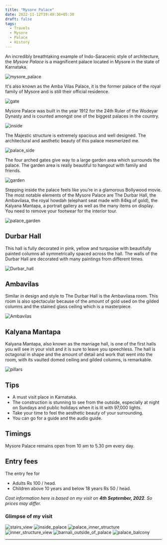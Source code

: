```yaml
---
title: "Mysore Palace"
date: 2022-11-12T19:49:36+05:30
draft: false
tags: 
  - Travels
  - Mysore
  - Palace
  - History
---
```


An incredibly breathtaking example of Indo-Saracenic style of architecture, the *Mysore Palace* is a magnificent palace located in Mysore in the state of Karnataka.

![mysore_palace](/images/travel/mysore/mysore_palace.jpg)


It's also known as the Amba Vilas Palace, it is the former palace of the royal family of Mysore and is still their official residence.

![gate](/images/travel/mysore/gate.jpg)

Mysore Palace was built in the year 1912 for the 24th Ruler of the Wodeyar Dynasty and is counted amongst one of the biggest palaces in the country.

![inside](/images/travel/mysore/inside.jpg)


The Majestic structure is extremely spacious and well designed. The architectural and aesthetic beauty of this palace mesmerized me.

![palace_side](/images/travel/mysore/palace_side.jpg)


The four arched gates give way to a large garden area which surrounds the palace. The garden area is really beautiful to hangout with family and friends.

![garden](/images/travel/mysore/garden.jpg)

Stepping inside the palace feels like you’re in a glamorous Bollywood movie. The most notable elements of the Mysore Palace are The Durbar Hall, the Ambavilasa, the royal howdah (elephant seat made with 84kg of gold), the Kalyana Mantapa, a portrait gallery as well as the many items on display. You need to remove your footwear for the interior tour.

![palace_garden](/images/travel/mysore/palace_garden.jpg)


## Durbar Hall

This hall is fully decorated in pink, yellow and turquoise with beautifully painted columns all symmetrically spaced across the hall.
The walls of the Durbar Hall are decorated with many paintings from different times.

![Durbar_hall](/images/travel/mysore/durbar_hall.jpg)


## Ambavilas

Similar in design and style to The Durbar Hall is the Ambavilasa room. This room is also spectacular because of the amount of gold used on the gilded columns and the stained glass ceiling which is a masterpiece.

![Ambavilas](/images/travel/mysore/audience_hall.jpg)


## Kalyana Mantapa

Kalyana Mantapa, also known as the marriage hall, is one of the first halls you will see in your visit and it is sure to leave you speechless. The hall is octagonal in shape and the amount of detail and work that went into the room, with its vaulted domed ceiling and gilded columns, is remarkable.

![pillars](/images/travel/mysore/pillars.jpg)


## Tips

  - A must visit place in Karnataka.
  - The construction is stunning to see from the outside, especially at night on Sundays and public holidays when it is lit with 97,000 lights.
  - Take your time to feel the aesthetic beauty of your surrounding.
  - You can go for a guide and the audio guide.


## Timings

Mysore Palace remains open from 10 am to 5.30 pm every day.


## Entry fees

The entry fee for 
  - Adults Rs 100 / head.
  - Children above 10 years and below 18 years Rs 50 / head.


*Cost information here is based on my visit on **4th September, 2022**. So prices may differ.*


### Glimpse of my visit

![stairs_view](/images/travel/mysore/stairs_view.jpg)
![inside_palace](/images/travel/mysore/inside_palace.jpg)
![palace_inner_structure](/images/travel/mysore/palace_inner_structure.jpg)
![inner_structure_view](/images/travel/mysore/inner_structure_view.jpg)
![barnali_outside_of_palace](/images/travel/mysore/barnali_outside_of_palace.jpg)
![palace_balcony](/images/travel/mysore/palace_balcony.jpg)

***
